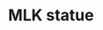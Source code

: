 ---
pid: llg165
title: MLK statue
location_transcription: center city
coordinates: "[-75.149032484026, 39.950452517614]"
zipcode: '19144'
gen_neighborhood: Northwest Philadelphia
neighborhood: Germantown
outside_phl: 
age: '17'
age_range: 13-19
instagram: 
image_file_name: llg_165.jpg
proposal_transcription: "#NAME?"
topic: African Americans,Person,History,Human Rights,Inequality,Politics,Social Justice,Freedom,Race
  Ethnicity
topic_summary: 0, 0, 0, 0, 0, 0, 0, 0, 0
type: Sculpture Statue
keywords_other: mlk, martin luther king, civil rights
credit: Caroline
image_labels: 
twitter: 
facebook: 
permalink: "/monuments/llg165/"
layout: item-page
---